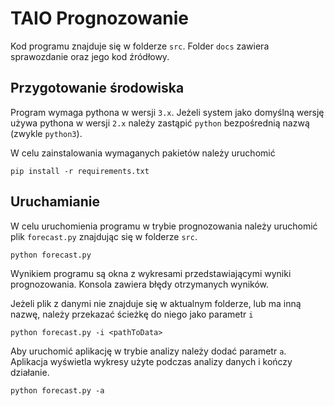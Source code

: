 # TAIO Prognozowanie

Kod programu znajduje się w folderze `src`. Folder `docs` zawiera sprawozdanie oraz jego kod źródłowy.

## Przygotowanie środowiska

Program wymaga pythona w wersji `3.x`. Jeżeli system jako domyślną wersję używa pythona w wersji `2.x` należy zastąpić `python` bezpośrednią nazwą (zwykle `python3`).

W celu zainstalowania wymaganych pakietów należy uruchomić

```CMD
pip install -r requirements.txt
```

## Uruchamianie

W celu uruchomienia programu w trybie prognozowania należy uruchomić plik `forecast.py` znajdując się w folderze `src`.

```CMD
python forecast.py
```

Wynikiem programu są okna z wykresami przedstawiającymi wyniki prognozowania. Konsola zawiera błędy otrzymanych wyników.

Jeżeli plik z danymi nie znajduje się w aktualnym folderze, lub ma inną nazwę, należy przekazać ścieżkę do niego jako parametr `i`

```CMD
python forecast.py -i <pathToData>
```

Aby uruchomić aplikację w trybie analizy należy dodać parametr `a`. Aplikacja wyświetla wykresy użyte podczas analizy danych i kończy działanie.

```CMD
python forecast.py -a
```
